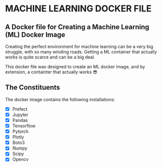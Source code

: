 **<h1>MACHINE LEARNING DOCKER FILE</h1>**
**<h2>A Docker file for Creating a Machine Learning (ML) Docker Image</h2>**
Creating the perfect environment for machine learning can be a very big struggle, with so many winding roads. Getting a ML container that actually works is quite scarce and can be a big deal.

This docker file was designed to create an ML docker image, and by extension, a containter that actually works :sunglasses:

**<h2>The Constituents</h2>**
The docker image contains the following installations:

- [x] Prefect
- [x] Jupyter
- [x] Pandas
- [x] Tensorflow
- [x] Pytorch
- [x] Plotly
- [x] Boto3
- [x] Numpy
- [x] Scipy
- [x] Opencv
